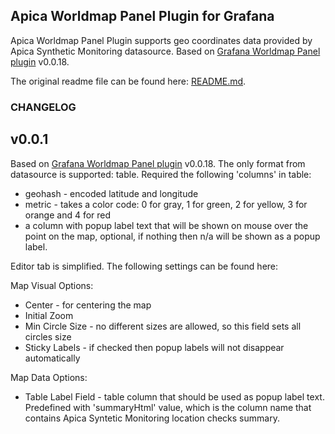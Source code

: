 ## Apica Worldmap Panel Plugin for Grafana

Apica Worldmap Panel Plugin supports geo coordinates data provided by Apica Synthetic Monitoring datasource.
Based on [Grafana Worldmap Panel plugin](https://github.com/grafana/worldmap-panel) v0.0.18.

The original readme file can be found here: [README.md](https://github.com/grafana/worldmap-panel/blob/master/README.md).

### CHANGELOG

## v0.0.1

Based on [Grafana Worldmap Panel plugin](https://github.com/grafana/worldmap-panel) v0.0.18.
The only format from datasource is supported: table.
Required the following 'columns' in table:
- geohash - encoded latitude and longitude
- metric - takes a color code: 0 for gray, 1 for green, 2 for yellow, 3 for orange and 4 for red
- a column with popup label text that will be shown on mouse over the point on the map, optional, if nothing then n/a will be shown as a popup label.

Editor tab is simplified. The following settings can be found here:

Map Visual Options:
- Center - for centering the map
- Initial Zoom
- Min Circle Size - no different sizes are allowed, so this field sets all circles size
- Sticky Labels - if checked then popup labels will not disappear automatically

Map Data Options:
- Table Label Field - table column that should be used as popup label text. Predefined with 'summaryHtml' value, which is the column name that contains Apica Syntetic Monitoring location checks summary. 
